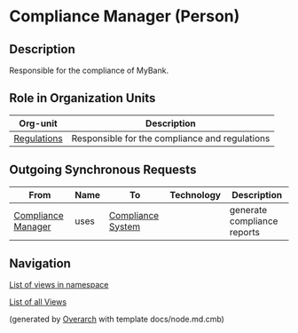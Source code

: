 
# Compliance Manager (Person)
## Description
Responsible for the compliance of MyBank.


## Role in Organization Units
| Org-unit | Description |
|---|---|
| [Regulations](../../mybank/compliance/regulations-unit.md)| Responsible for the compliance and regulations |
## Outgoing Synchronous Requests 
| From | Name | To | Technology | Description |
|---|---|---|---|---|
| [Compliance Manager](../../mybank/compliance/compliance-manager.md) | uses | [Compliance System](../../mybank/compliance/compliance-system.md) |  | generate compliance reports |


## Navigation
[List of views in namespace](./views-in-namespace.md)

[List of all Views](../../views.md)


(generated by [Overarch](https://github.com/soulspace-org/overarch) with template docs/node.md.cmb)
